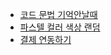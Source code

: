 - [코드 문법 기억안날때](https://phind.com/)
- [파스텔 컬러 색상 랜덤](https://saeksang.com/theme/saeksang/color/color_pastelgen.php)
- [결제 연동하기](https://velog.io/@tosspayments/%EA%B2%B0%EC%A0%9C%EC%9C%84%EC%A0%AF%EC%9C%BC%EB%A1%9C-30%EB%B6%84%EC%95%88%EC%97%90-%EA%B2%B0%EC%A0%9C-%ED%8E%98%EC%9D%B4%EC%A7%80-%EA%B0%9C%EB%B0%9C%ED%95%98%EA%B8%B0)

